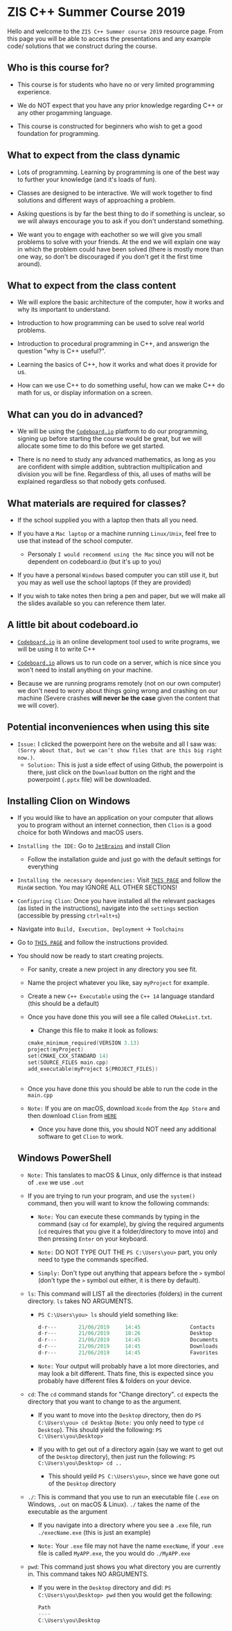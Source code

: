 # ZIS C++ Summer Course 2019
Hello and welcome to the `ZIS C++ Summer course 2019` resource page. From this page you will be able to access the presentations and any example code/ solutions that we construct during the course.





## Who is this course for?
- This course is for students who have no or very limited programming experience. 

- We do NOT expect that you have any prior knowledge regarding C++ or any other progamming language. 

- This course is constructed for beginners who wish to get a good foundation for programming.




## What to expect from the class dynamic
- Lots of programming. Learning by programming is one of the best way to further your knowledge (and it's loads of fun).  

- Classes are designed to be interactive. We will work together to find solutions and different ways of approaching a problem.

- Asking questions is by far the best thing to do if something is unclear, so we will always encourage you to ask if you don't understand something.

- We want you to engage with eachother so we will give you small problems to solve with your friends. At the end we will explain one way in which the problem could have been solved (there is mostly more than one way, so don't be discouraged if you don't get it the first time around).




## What to expect from the class content
- We will explore the basic architecture of the computer, how it works and why its important to understand.

- Introduction to how programming can be used to solve real world problems.

- Introduction to procedural programming in C++, and answerign the question "why is C++ useful?".

- Learning the basics of C++, how it works and what does it provide for us.

- How can we use C++ to do something useful, how can we make C++ do math for us, or display information on a screen.




## What can you do in advanced?
- We will be using the [`Codeboard.io`](https://codeboard.io) platform to do our programming, signing up before starting the course would be great, but we will allocate some time to do this before we get started.

- There is no need to study any advanced mathematics, as long as you are confident with simple addition, subtraction multiplication and division you will be fine. Regardless of this, all uses of maths will be explained regardless so that nobody gets confused.



## What materials are required for classes?
- If the school supplied you with a laptop then thats all you need.

- If you have a `Mac laptop` or a machine running `Linux/Unix`, feel free to use that instead of the school computer. 
  - Personaly `I would recommend using the Mac` since you will not be dependent on codeboard.io (but it's up to you)

- If you have a personal `Windows` based computer you can still use it, but you may as well use the school laptops (if they are provided)

- If you wish to take notes then bring a pen and paper, but we will make all the slides available so you can reference them later.




## A little bit about codeboard.io
- [`Codeboard.io`](https://codeboard.io) is an online development tool used to write programs, we will be using it to write C++

- [`Codeboard.io`](https://codeboard.io) allows us to run code on a server, which is nice since you won't need to install anything on your machine.

- Because we are running programs remotely (not on our own computer) we don't need to worry about things going wrong and crashing on our machine (Severe crashes <b>will never be the case</b> given the content that we will cover).





## Potential inconveniences when using this site

- `Issue:` I clicked the powerpoint here on the website and all I saw was: `(Sorry about that, but we can’t show files that are this big right now.)`.
  - `Solution:` This is just a side effect of using Github, the powerpoint is there, just click on the `Download` button on the right and the powerpoint (`.pptx` file) will be downloaded.   



## Installing Clion on Windows
- If you would like to have an application on your computer that allows you to program without an internet connection, then `Clion` is a good choice for both Windows and macOS users. 
- `Installing the IDE:` Go to [`JetBrains`](https://www.jetbrains.com/clion/) and install Clion
  - Follow the installation guide and just go with the default settings for everything
  
 - `Installing the necessary dependencies:` Visit  [`THIS PAGE`](https://www.jetbrains.com/help/clion/quick-tutorial-on-configuring-clion-on-windows.html#MinGW) and follow the `MinGW` section. You may IGNORE ALL OTHER SECTIONS!
 
 - `Configuring Clion`: Once you have installed all the relevant packages (as listed in the instructions), navigate into the `settings` section (accessible by pressing `ctrl+alt+s`)
  - Navigate into `Build, Execution, Deployment` -> `Toolchains`
  - Go to [`THIS PAGE`](https://www.jetbrains.com/help/clion/how-to-create-toolchain-in-clion.html) and follow the instructions provided.

- You should now be ready to start creating projects. 
  - For sanity, create a new project in any directory you see fit.
  - Name the project whatever you like, say `myProject` for example.
  - Create a new `C++ Executable` using the `C++ 14` language standard (this should be a default)
  - Once you have done this you will see a file called `CMakeList.txt`. 
    - Change this file to make it look as follows: 
    ```c
    cmake_minimum_required(VERSION 3.13)
    project(myProject)
    set(CMAKE_CXX_STANDARD 14)
    set(SOURCE_FILES main.cpp)
    add_executable(myProject ${PROJECT_FILES})
 
  - Once you have done this you should be able to run the code in the `main.cpp` 
  
  - `Note:` If you are on macOS, download `Xcode` from the `App Store` and then download `Clion` from [`HERE`](https://www.jetbrains.com/clion/)
    - Once you have done this, you should NOT need any additional software to get `Clion` to work.
  
  ## Windows PowerShell 
  - `Note:` This tanslates to macOS & Linux, only differnce is that instead of `.exe` we use `.out`
  
  - If you are trying to run your program, and use the `system()` command, then you will want to know the following commands:
    - `Note:` You can execute these commands by typing in the command (say `cd` for example), by giving the required arguments (`cd` requires that you give it a folder/directory to move into) and then pressing `Enter` on your keyboard.
    
    - `Note:` DO NOT TYPE OUT THE `PS C:\Users\you>` part, you only need to type the commands specified.
    - `Simply:` Don't type out anything that appears before the `>` symbol (don't type the `>` symbol out either, it is there by default). 
    
  - `ls`: This command will LIST all the directories (folders) in the current directory. `ls` takes NO ARGUMENTS.
    - `PS C:\Users\you> ls` should yield something like:
      ```c
      d-r---       21/06/2019     14:45                Contacts
      d-r---       21/06/2019     18:26                Desktop
      d-r---       21/06/2019     14:45                Documents
      d-r---       21/06/2019     14:45                Downloads
      d-r---       21/06/2019     14:45                Favorites
      
     - `Note:` Your output will probably have a lot more directories, and may look a bit different. Thats fine, this is expected since you probably have different files & folders on your device.
     
  - `cd`: The `cd` command stands for "Change directory". `cd` expects the directory that you want to change to as the argument.
  
    - If you want to move into the `Desktop` directory, then do `PS C:\Users\you> cd Desktop` (`Note:` you only need to type `cd Desktop`). This should yield the following:
      `PS C:\Users\you\Desktop>`
      
     - If you with to get out of a directory again (say we want to get out of the `Desktop` directory), then just run the following:  `PS C:\Users\you\Desktop> cd ..`
     
        - This should yeild `PS C:\Users\you>`, since we have gone out of the `Desktop` directory
      
  - `./`: This is command that you use to run an executable file (`.exe` on Windows, `.out` on macOS & Linux). `./` takes the name of the executable as the argument
  
      - If you navigate into a directory where you see a `.exe` file, run `./execName.exe` (this is just an example)
      
      - `Note:` Your `.exe` file may not have the name `execName`, if your `.exe` file is called `MyAPP.exe`, the you would do `./MyAPP.exe`
      
      
   - `pwd`: This command just shows you what directory you are currently in. This command takes NO ARGUMENTS.
      - If you were in the `Desktop` directory and did: `PS C:\Users\you\Desktop> pwd` then you would get the following:
        ```c
        Path
        ----
        C:\Users\you\Desktop
        
        
